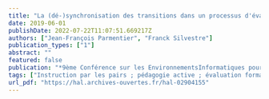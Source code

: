 ```yaml
---
title: "La (dé-)synchronisation des transitions dans un processus d'évaluation formative exécuté à distance : impact sur l'engagement des étudiants"
date: 2019-06-01
publishDate: 2022-07-22T11:07:51.669217Z
authors: ["Jean-François Parmentier", "Franck Silvestre"]
publication_types: ["1"]
abstract: ""
featured: false
publication: "*9ème Conférence sur les EnvironnementsInformatiques pour l'Apprentissage Humain - EIAH 2019*"
tags: ["Instruction par les pairs ; pédagogie active ; évaluation formative ; évaluation par les pairs ; enseignement à distance ; enseignement hybride ; analyse des données d'apprentissage ; Tsaap-Notes ; DALITE"]
url_pdf: "https://hal.archives-ouvertes.fr/hal-02904155"
---
```


